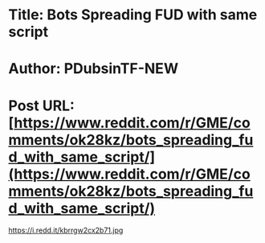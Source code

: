 # Title: Bots Spreading FUD with same script
# Author: PDubsinTF-NEW
# Post URL: [https://www.reddit.com/r/GME/comments/ok28kz/bots_spreading_fud_with_same_script/](https://www.reddit.com/r/GME/comments/ok28kz/bots_spreading_fud_with_same_script/)


https://i.redd.it/kbrrgw2cx2b71.jpg